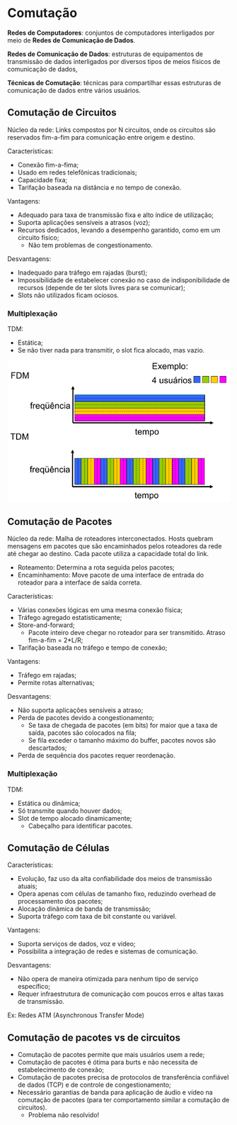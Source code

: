 # Comutação

**Redes de Computadores**: conjuntos de computadores interligados por meio de **Redes de Comunicação de Dados**.

**Redes de Comunicação de Dados**: estruturas de equipamentos de transmissão de dados interligados por diversos tipos de meios físicos de comunicação de dados,

**Técnicas de Comutação**: técnicas para compartilhar essas estruturas de comunicação de dados entre
vários usuários.

## Comutação de Circuitos

Núcleo da rede: Links compostos por N circuitos, onde os circuitos são reservados fim-a-fim para comunicação entre origem e destino.

Características:

- Conexão fim-a-fima;
- Usado em redes telefônicas tradicionais;
- Capacidade fixa;
- Tarifação baseada na distância e no tempo de conexão.

Vantagens:

- Adequado para taxa de transmissão fixa e alto índice de utilização;
- Suporta aplicações sensíveis a atrasos (voz);
- Recursos dedicados, levando a desempenho garantido, como em um circuito físico;
  - Não tem problemas de congestionamento.

Desvantagens:

- Inadequado para tráfego em rajadas (burst);
- Impossibilidade de estabelecer conexão no caso de indisponibilidade de recursos (depende de ter slots livres para se comunicar);
- Slots não utilizados ficam ociosos.

### Multiplexação

TDM:

- Estática;
- Se não tiver nada para transmitir, o slot fica alocado, mas vazio.

![Multiplexação na comutação de circuitos](assets/3-circuitos_mux.png)

## Comutação de Pacotes

Núcleo da rede: Malha de roteadores interconectados. Hosts quebram mensagens em pacotes que são encaminhados pelos roteadores da rede até chegar ao destino. Cada pacote utiliza a capacidade total do link.

- Roteamento: Determina a rota seguida pelos pacotes;
- Encaminhamento: Move pacote de uma interface de entrada do roteador para a interface de saída correta.

Características:

- Várias conexões lógicas em uma mesma conexão física;
- Tráfego agregado estatisticamente;
- Store-and-forward;
  - Pacote inteiro deve chegar no roteador para ser transmitido. Atraso fim-a-fim = 2*L/R;
- Tarifação baseada no tráfego e tempo de conexão;

Vantagens:

- Tráfego em rajadas;
- Permite rotas alternativas;

Desvantagens:

- Não suporta aplicações sensíveis a atraso;
- Perda de pacotes devido a congestionamento;
  - Se taxa de chegada de pacotes (em bits) for maior que a taxa de saída, pacotes são colocados na fila;
  - Se fila exceder o tamanho máximo do buffer, pacotes novos são descartados;
- Perda de sequência dos pacotes requer reordenação.

<!-- markdownlint-disable MD024 -->
### Multiplexação

TDM:

- Estática ou dinâmica;
- Só transmite quando houver dados;
- Slot de tempo alocado dinamicamente;
  - Cabeçalho para identificar pacotes.

## Comutação de Células

Características:

- Evolução, faz uso da alta confiabilidade dos meios de transmissão atuais;
- Opera apenas com células de tamanho fixo, reduzindo overhead de processamento dos pacotes;
- Alocação dinâmica de banda de transmissão;
- Suporta tráfego com taxa de bit constante ou variável.

Vantagens:

- Suporta serviços de dados, voz e vídeo;
- Possibilita a integração de redes e sistemas de comunicação.

Desvantagens:

- Não opera de maneira otimizada para nenhum tipo de serviço específico;
- Requer infraestrutura de comunicação com poucos erros e altas taxas de transmissão.

Ex: Redes ATM (Asynchronous Transfer Mode)

## Comutação de pacotes vs de circuitos

- Comutação de pacotes permite que mais usuários usem a rede;
- Comutação de pacotes é ótima para burts e não necessita de estabelecimento de conexão;
- Comutação de pacotes precisa de protocolos de transferência confiável de dados (TCP) e de controle de congestionamento;
- Necessário garantias de banda para aplicação de áudio e vídeo na comutação de pacotes (para ter comportamento similar a comutação de circuitos).
  - Problema não resolvido!
